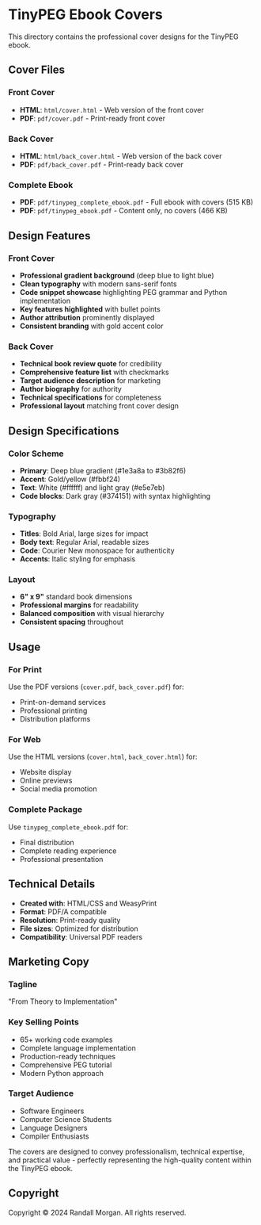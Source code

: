 # TinyPEG Ebook Covers

This directory contains the professional cover designs for the TinyPEG ebook.

## Cover Files

### Front Cover
- **HTML**: `html/cover.html` - Web version of the front cover
- **PDF**: `pdf/cover.pdf` - Print-ready front cover

### Back Cover
- **HTML**: `html/back_cover.html` - Web version of the back cover
- **PDF**: `pdf/back_cover.pdf` - Print-ready back cover

### Complete Ebook
- **PDF**: `pdf/tinypeg_complete_ebook.pdf` - Full ebook with covers (515 KB)
- **PDF**: `pdf/tinypeg_ebook.pdf` - Content only, no covers (466 KB)

## Design Features

### Front Cover
- **Professional gradient background** (deep blue to light blue)
- **Clean typography** with modern sans-serif fonts
- **Code snippet showcase** highlighting PEG grammar and Python implementation
- **Key features highlighted** with bullet points
- **Author attribution** prominently displayed
- **Consistent branding** with gold accent color

### Back Cover
- **Technical book review quote** for credibility
- **Comprehensive feature list** with checkmarks
- **Target audience description** for marketing
- **Author biography** for authority
- **Technical specifications** for completeness
- **Professional layout** matching front cover design

## Design Specifications

### Color Scheme
- **Primary**: Deep blue gradient (#1e3a8a to #3b82f6)
- **Accent**: Gold/yellow (#fbbf24)
- **Text**: White (#ffffff) and light gray (#e5e7eb)
- **Code blocks**: Dark gray (#374151) with syntax highlighting

### Typography
- **Titles**: Bold Arial, large sizes for impact
- **Body text**: Regular Arial, readable sizes
- **Code**: Courier New monospace for authenticity
- **Accents**: Italic styling for emphasis

### Layout
- **6" x 9"** standard book dimensions
- **Professional margins** for readability
- **Balanced composition** with visual hierarchy
- **Consistent spacing** throughout

## Usage

### For Print
Use the PDF versions (`cover.pdf`, `back_cover.pdf`) for:
- Print-on-demand services
- Professional printing
- Distribution platforms

### For Web
Use the HTML versions (`cover.html`, `back_cover.html`) for:
- Website display
- Online previews
- Social media promotion

### Complete Package
Use `tinypeg_complete_ebook.pdf` for:
- Final distribution
- Complete reading experience
- Professional presentation

## Technical Details

- **Created with**: HTML/CSS and WeasyPrint
- **Format**: PDF/A compatible
- **Resolution**: Print-ready quality
- **File sizes**: Optimized for distribution
- **Compatibility**: Universal PDF readers

## Marketing Copy

### Tagline
"From Theory to Implementation"

### Key Selling Points
- 65+ working code examples
- Complete language implementation
- Production-ready techniques
- Comprehensive PEG tutorial
- Modern Python approach

### Target Audience
- Software Engineers
- Computer Science Students
- Language Designers
- Compiler Enthusiasts

The covers are designed to convey professionalism, technical expertise, and practical value - perfectly representing the high-quality content within the TinyPEG ebook.

## Copyright

Copyright © 2024 Randall Morgan. All rights reserved.
